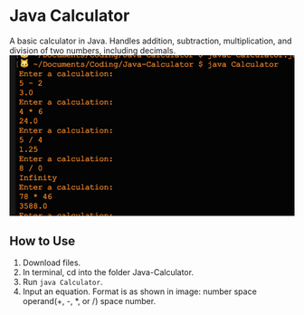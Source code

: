 # Java Calculator
A basic calculator in Java. Handles addition, subtraction, multiplication, and division of two numbers, including decimals.
![Image of the calculator](./calcImage.png "Java Calculator")
## How to Use
1. Download files.
2. In terminal, cd into the folder Java-Calculator.
3. Run `java Calculator`.
4. Input an equation. Format is as shown in image: number space operand(+, -, *, or /) space number.